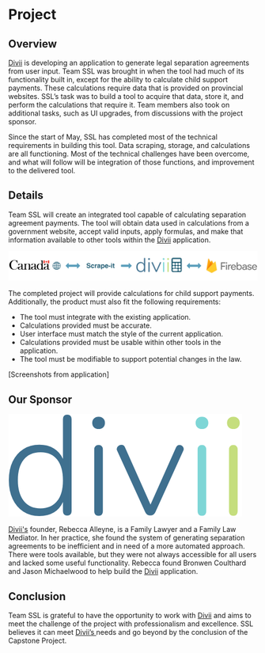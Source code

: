 # Project
<div class="page" markdown="1">
<div class="block" markdown="1">
<h2>Overview</h2>

<a href="https://www.divii.ca" target="_blank">Divii</a> is developing an application to generate legal separation agreements from user input. Team SSL was brought in when the tool had much of its functionality built in, except for the ability to calculate child support payments. These calculations require data that is provided on provincial websites. SSL’s task was to build a tool to acquire that data, store it, and perform the calculations that require it. Team members also took on additional tasks, such as UI upgrades, from discussions with the project sponsor.

Since the start of May, SSL has completed most of the technical requirements in building this tool. Data scraping, storage, and calculations are all functioning.  Most of the technical challenges have been overcome, and what will follow will be integration of those functions, and improvement to the delivered tool.
</div>

<div class="block" markdown="1">
<h2>Details</h2>

Team SSL will create an integrated tool capable of calculating separation agreement payments. The tool will obtain data used in calculations from a government website, accept valid inputs, apply formulas, and make that information available to other tools within the <a href="https://www.divii.ca" target="_blank">Divii</a> application.

<img src="images/data-flow.svg">

The completed project will provide calculations for child support payments. Additionally, the product must also fit the following requirements:
- The tool must integrate with the existing application.
- Calculations provided must be accurate.
- User interface must match the style of the current application.
- Calculations provided must be usable within other tools in the application.
- The tool must be modifiable to support potential changes in the law.

[Screenshots from application]
</div>

<div class="block" markdown="1">
<h2>Our Sponsor</h2>
<a href="https://www.divii.ca" target="_blank"><img src="images/divii-logo.png" class="logo-img"></a>

<a href="https://www.divii.ca" target="_blank">Divii's</a> founder, Rebecca Alleyne, is a Family Lawyer and a Family Law Mediator. In her practice, she found the system of generating separation agreements to be inefficient and in need of a more automated approach. There were tools available, but they were not always accessible for all users and lacked some useful functionality. Rebecca found Bronwen Coulthard and Jason Michaelwood to help build the <a href="https://www.divii.ca" target="_blank">Divii</a> application.
</div>

<div class="block" markdown="1">
<h2>Conclusion</h2>

Team SSL is grateful to have the opportunity to work with <a href="https://www.divii.ca" target="_blank">Divii</a> and aims to meet the challenge of the project with professionalism and excellence. SSL believes it can meet <a href="https://www.divii.ca" target="_blank">Divii’s </a>needs and go beyond by the conclusion of the Capstone Project.
</div>
</div>